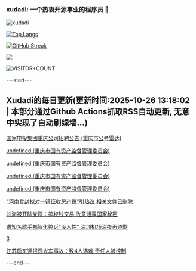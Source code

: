 ### xudadi: 一个热衷开源事业的程序员 👋

![xudadi](https://github-readme-stats-git-masterorgs-github-readme-stats-team.vercel.app/api?username=xudadi)

[![Top Langs](https://github-readme-stats.vercel.app/api/top-langs/?username=xudadi)](https://github.com/anuraghazra/github-readme-stats)

[![GitHub Streak](https://streak-stats.demolab.com?user=xudadi&locale=zh_Hans)](https://git.io/streak-stats)

![](https://raw.githubusercontent.com/xudadi/xudadi/main/assets/github-contribution-grid-snake.svg)

![VISITOR+COUNT](https://komarev.com/ghpvc/?username=xudadi&label=VISITOR+COUNT)


---start---

## Xudadi的每日更新(更新时间:2025-10-26 13:18:02 | 本部分通过Github Actions抓取RSS自动更新, 无意中实现了自动刷绿墙...)

[国家电投集团重庆公司招聘公告 (重庆市公考雷达)](https://www.gongkaoleida.com/article/2663257)

[undefined (重庆市国有资产监督管理委员会)](https://dadilab.github.io/feeds/all.xml)

[undefined (重庆市国有资产监督管理委员会)](https://dadilab.github.io/feeds/all.xml)

[undefined (重庆市国有资产监督管理委员会)](https://dadilab.github.io/feeds/all.xml)

[undefined (重庆市国有资产监督管理委员会)](https://dadilab.github.io/feeds/all.xml)

["河南登封拟对一镇征收房产税"引热议 相关文件已删除](https://m.163.com/news/article/KCOGDBM90512B07B.html)

[刘海被开除党籍：搞权钱交易 故意泄露国家秘密](https://m.163.com/news/article/KCO7JRN30530M570.html)

[遭知名歌手郑智化控诉"没人性" 深圳机场深夜再道歉](https://m.163.com/news/article/KCON5ILR0512B07B.html)

[3](https://m.163.com/touch/news/sub/domestic)

[江苏启东通报观光车事故：致4人遇难 责任人被控制](https://m.163.com/news/article/KCPB85ON0001899O.html)

---end---
